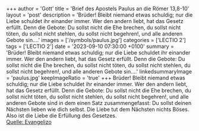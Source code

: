 +++
author = 'Gott'
title = 'Brief des Apostels Paulus an die Römer 13,8-10'
layout = 'post'
description = 'Brüder! Bleibt niemand etwas schuldig; nur die Liebe schuldet ihr einander immer. Wer den andern liebt, hat das Gesetz erfüllt. Denn die Gebote: Du sollst nicht die Ehe brechen, du sollst nicht töten, du sollst nicht stehlen, du sollst nicht begehren!, und alle anderen Gebote sin....'
images = ['/symbols/paulus.jpg']
categories = ['LECTIO 2']
tags = ['LECTIO 2']
date = '2023-09-10 07:30:00 +0100'
summary = 'Brüder! Bleibt niemand etwas schuldig; nur die Liebe schuldet ihr einander immer. Wer den andern liebt, hat das Gesetz erfüllt. Denn die Gebote: Du sollst nicht die Ehe brechen, du sollst nicht töten, du sollst nicht stehlen, du sollst nicht begehren!, und alle anderen Gebote sin....'
linkedsummaryImage = 'paulus.jpg'
keepImageRatio = 'true'
+++
Brüder! Bleibt niemand etwas schuldig; nur die Liebe schuldet ihr einander immer. Wer den andern liebt, hat das Gesetz erfüllt.
Denn die Gebote: Du sollst nicht die Ehe brechen, du sollst nicht töten, du sollst nicht stehlen, du sollst nicht begehren!, und alle anderen Gebote sind in dem einen Satz zusammengefasst: Du sollst deinen Nächsten lieben wie dich selbst.<!--more-->
Die Liebe tut dem Nächsten nichts Böses. Also ist die Liebe die Erfüllung des Gesetzes.<br> [Quelle: Evangelizo](https://evangeliumtagfuertag.org/DE/gospel)